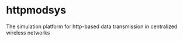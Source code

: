 # httpmodsys
The simulation platform   for http-based data transmission in centralized wireless networks
